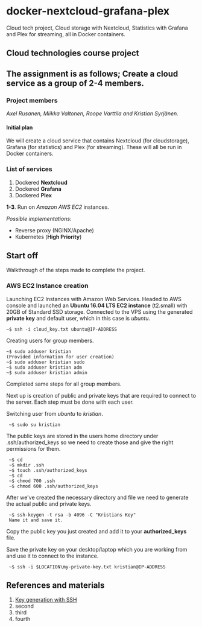 # docker-nextcloud-grafana-plex
Cloud tech project, Cloud storage with Nextcloud, Statistics with Grafana and Plex for streaming, all in Docker containers.

## Cloud technologies course project

## The assignment is as follows; Create a cloud service as a group of 2-4 members.

### Project members
*Axel Rusanen, Miikka Valtonen, Roope Varttila and Kristian Syrjänen.*

#### Initial plan

We will create a cloud service that contains Nextcloud (for cloudstorage), Grafana (for statistics) and Plex (for streaming). These will all be run in Docker containers.

### List of services
1. Dockered **Nextcloud**
2. Dockered **Grafana**
3. Dockered **Plex**

**1-3**. Run on *Amazon AWS EC2* instances.

*Possible implementations*:

* Reverse proxy (NGINX/Apache)
* Kubernetes (**High Priority**)

## Start off
Walkthrough of the steps made to complete the project.

### AWS EC2 Instance creation

Launching EC2 Instances with Amazon Web Services. Headed to AWS console and launched an **Ubuntu 16.04 LTS EC2 instance** (t2.small) with 20GB of Standard SSD storage. Connected to the VPS using the generated **private key** and default user, which in this case is *ubuntu*.

    ~$ ssh -i cloud_key.txt ubuntu@IP-ADDRESS

Creating users for group members.

    ~$ sudo adduser kristian
    (Provided information for user creation)
    ~$ sudo adduser kristian sudo
    ~$ sudo adduser kristian adm
    ~$ sudo adduser kristian admin

Completed same steps for all group members.

Next up is creation of public and private keys that are required to connect to the server.
Each step must be done with each user.

Switching user from *ubuntu* to *kristian*.

     ~$ sudo su kristian
The public keys are stored in the users home directory under .ssh/authorized_keys so we need to create those and give the right permissions for them.

     ~$ cd
     ~$ mkdir .ssh
     ~$ touch .ssh/authorized_keys
     ~$ cd
     ~$ chmod 700 .ssh
     ~$ chmod 600 .ssh/authorized_keys
After we've created the necessary directory and file we need to generate the actual public and private keys.

     ~$ ssh-keygen -t rsa -b 4096 -C "Kristians Key"
     Name it and save it.

Copy the public key you just created and add it to your **authorized_keys** file.

Save the private key on your desktop/laptop which you are working from and use it to connect to the instance.

     ~$ ssh -i $LOCATION\my-private-key.txt kristian@IP-ADDRESS

## References and materials
1. [Key generation with SSH](https://help.github.com/articles/generating-a-new-ssh-key-and-adding-it-to-the-ssh-agent/)
2. second
3. third
4. fourth
